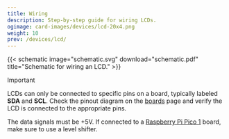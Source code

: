 ```yaml
---
title: Wiring
description: Step-by-step guide for wiring LCDs.
ogimage: card-images/devices/lcd-20x4.png
weight: 10
prev: /devices/lcd/
---
```


{{< schematic image="schematic.svg" download="schematic.pdf" title="Schematic for wiring an LCD." >}}

> [!IMPORTANT]
> LCDs can only be connected to specific pins on a board, typically labeled **SDA** and **SCL**. Check the pinout diagram on the [boards](/boards/) page and verify the LCD is connected to the appropriate pins.
>
> The data signals must be +5V. If connected to a [Raspberry Pi Pico 1](/boards/recommended/raspberry-pi-pico/) board, make sure to use a level shifter.
